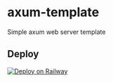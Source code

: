 # axum-template

Simple axum web server template

## Deploy

[![Deploy on Railway](https://railway.app/button.svg)](https://railway.app/template/j-hp3L?referralCode=vMAgAq)

